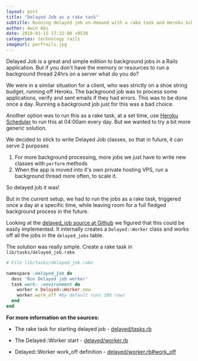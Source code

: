 ```yaml
---
layout: post
title: "Delayed Job as a rake task"
subtitle: Running delayed job on-demand with a rake task and Heroku Scheduler
author: Awin Abi
date: 2018-01-15 17:32:00 +0530
categories: technology rails
imageurl: perfrails.jpg
---
```


Delayed Job is a great and simple edition to background jobs in a Rails application. But if you don't have the memory or resources to run a background thread 24hrs on a server what do you do?

<!--more-->
We were in a similar situation for a client, who was strictly on a shoe string budget, running off Heroku.
The background job was to process some applications, verify and sent emails if they had errors. This was to be done once a day. Running a background job just for this was a bad choice.


Another option was to run this as a rake task, at a set time, use [Heroku Scheduler](https://elements.heroku.com/addons/scheduler) to run this at 04:00am every day. But we wanted to try a bit more generic solution.


We decided to stick to write Delayed Job classes, so that in future, it can serve 2 purposes

1. For more background processing, more jobs we just have to write new classes with `perform` methods
2. When the app is moved into it's own private hosting VPS, run a background thread more often, to scale it.

So delayed job it was!

But in the current setup, we had to run the jobs as a rake task, triggered once a day at a specific time, while leaving room for a full fledged background process in the future.

Looking at the [delayed_job source at Github](https://github.com/collectiveidea/delayed_job) we figured that this could be easily implemented. It internally creates a `Delayed::Worker` class and works off all the jobs in the `delayed_jobs` table.

The solution was really simple.
Create a rake task in `lib/tasks/delayed_job.rake`

```ruby
# File lib/tasks/delayed_job.rake

namespace :delayed_job do
  desc 'Run Delayed job worker'
  task work: :environment do
    worker = Delayed::Worker.new
    worker.work_off #by default runs 100 rows
  end
end

```

**For more information on the sources:**

- The rake task for starting delayed job - [delayed/tasks.rb](https://github.com/collectiveidea/delayed_job/blob/c7a42fb78dc538de46024eb36b31e72916ff21a0/lib/delayed/tasks.rb#L8)

- The Delayed::Worker start - [delayed/worker.rb](https://github.com/collectiveidea/delayed_job/blob/c7a42fb78dc538de46024eb36b31e72916ff21a0/lib/delayed/worker.rb#L156)

- Delayed::Worker work_off definition - [delayed/worker.rb#work_off](https://github.com/collectiveidea/delayed_job/blob/c7a42fb78dc538de46024eb36b31e72916ff21a0/lib/delayed/worker.rb#L206)
